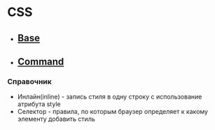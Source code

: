# CSS
<ul>
    <li><h2><a href = "/CSS/base/">Base</a></h2></li>
    <li><h2><a href = "/CSS/command/">Command</a></h2></li>
</ul>

### Справочник
<ul>
    <li>Инлайн(inline) - запись стиля в одну строку с использование атрибута style</li>
    <li>Селектор - правила, по которым браузер определяет к какому элементу добавить стиль</li>
</ul>
